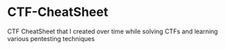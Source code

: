 # CTF-CheatSheet
CTF CheatSheet that I created over time while solving CTFs and learning various pentesting techniques
